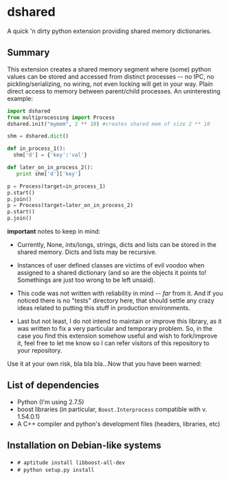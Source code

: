 dshared
=======

A quick 'n dirty python extension providing shared memory dictionaries.

## Summary

This extension creates a shared memory segment where (some) python values can
be stored and accessed from distinct processes -- no IPC, no
pickling/serializing, no wiring, not even locking will get in your way. Plain
direct access to memory between parent/child processes. An uninteresting
example:

```python
import dshared
from multiprocessing import Process
dshared.init("mymem", 2 ** 10) #creates shared mem of size 2 ** 10

shm = dshared.dict()

def in_process_1():
  shm['d'] = {'key':'val'}

def later_on_in_process_2():
   print shm['d']['key']

p = Process(target=in_process_1)
p.start()
p.join()
p = Process(target=later_on_in_process_2)
p.start()
p.join()
```

**important** notes to keep in mind:

* Currently, None, ints/longs, strings, dicts and lists can be stored in the
  shared memory. Dicts and lists may be recursive.

* Instances of user defined classes are victims of evil voodoo when assigned
  to a shared dictionary (and so are the objects it points to! Somethings are
  just too wrong to be left unsaid).

* This code was not written with reliability in mind -- *far* from it. And if
  you noticed there is no "tests" directory here, that should settle any crazy
  ideas related to putting this stuff in production environments.

* Last but not least, I do not intend to maintain or improve this library, as
  it was written to fix a very particular and temporary problem. So, in the
  case you find this extension somehow useful and wish to fork/improve it,
  feel free to let me know so I can refer visitors of this repository to your
  repository.

Use it at your own risk, bla bla bla...Now that you have been warned:

## List of dependencies

 * Python (I'm using 2.7.5)
 * boost libraries (in particular, `Boost.Interprocess` compatible with v. 1.54.0.1)
 * A C++ compiler and python's development files (headers, libraries, etc)

## Installation on Debian-like systems
 * `# aptitude install libboost-all-dev`
 * `# python setup.py install`

##
